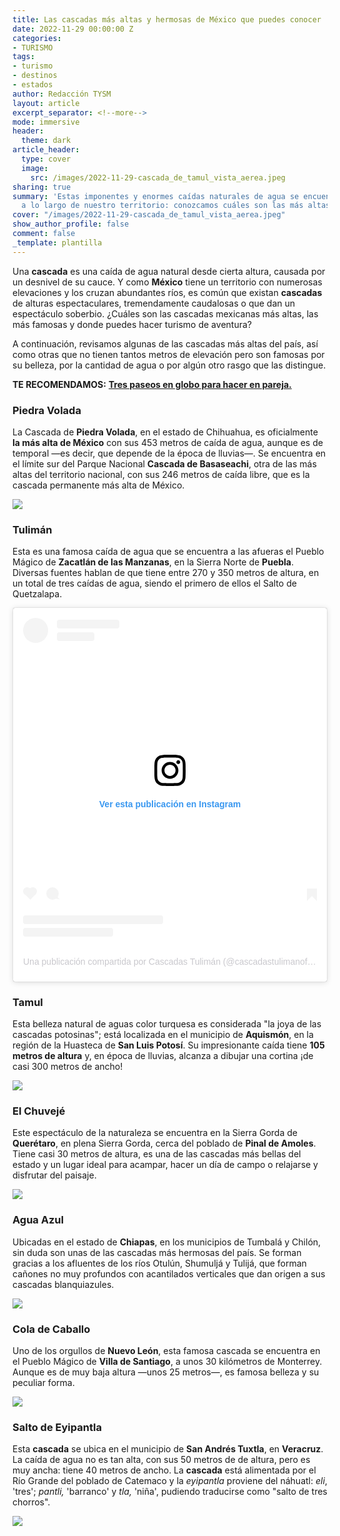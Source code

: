 ```yaml
---
title: Las cascadas más altas y hermosas de México que puedes conocer
date: 2022-11-29 00:00:00 Z
categories:
- TURISMO
tags:
- turismo
- destinos
- estados
author: Redacción TYSM
layout: article
excerpt_separator: <!--more-->
mode: immersive
header:
  theme: dark
article_header:
  type: cover
  image:
    src: /images/2022-11-29-cascada_de_tamul_vista_aerea.jpeg
sharing: true
summary: 'Estas imponentes y enormes caídas naturales de agua se encuentran escondidas
  a lo largo de nuestro territorio: conozcamos cuáles son las más altas de todas'
cover: "/images/2022-11-29-cascada_de_tamul_vista_aerea.jpeg"
show_author_profile: false
comment: false
_template: plantilla
---
```







Una **cascada** es una caída de agua natural desde cierta altura, causada por un desnivel de su cauce. Y como **México** tiene un territorio con numerosas elevaciones y los cruzan abundantes ríos, es común que existan **cascadas** de alturas espectaculares, tremendamente caudalosas o que dan un espectáculo soberbio. ¿Cuáles son las cascadas mexicanas más altas, las más famosas y donde puedes hacer turismo de aventura?

A continuación, revisamos algunas de las cascadas más altas del país, así como otras que no tienen tantos metros de elevación pero son famosas por su belleza, por la cantidad de agua o por algún otro rasgo que las distingue.

**TE RECOMENDAMOS:** [**Tres paseos en globo para hacer en pareja.**](https://blog.tonoysumariachi.com/cultura/2022/05/05/tres-paseos-en-globo-para-hacer-en-pareja.html)

### Piedra Volada

La Cascada de **Piedra Volada**, en el estado de Chihuahua, es oficialmente **la más alta de México** con sus 453 metros de caída de agua, aunque es de temporal —es decir, que depende de la época de lluvias—. Se encuentra en el límite sur del Parque Nacional **Cascada de Basaseachi**, otra de las más altas del territorio nacional, con sus 246 metros de caída libre, que es la cascada permanente más alta de México.

![](https://upload.wikimedia.org/wikipedia/commons/thumb/a/a5/Cascada_Basaseachi.jpg/678px-Cascada_Basaseachi.jpg)

### Tulimán

Esta es una famosa caída de agua que se encuentra a las afueras el Pueblo Mágico de **Zacatlán de las Manzanas**, en la Sierra Norte de **Puebla**. Diversas fuentes hablan de que tiene entre 270 y 350 metros de altura, en un total de tres caídas de agua, siendo el primero de ellos el Salto de Quetzalapa.

<blockquote class="instagram-media" data-instgrm-captioned data-instgrm-permalink="https://www.instagram.com/p/CYt7KQUFsjh/?utm_source=ig_embed&utm_campaign=loading" data-instgrm-version="14" style=" background:#FFF; border:0; border-radius:3px; box-shadow:0 0 1px 0 rgba(0,0,0,0.5),0 1px 10px 0 rgba(0,0,0,0.15); margin: 1px; max-width:540px; min-width:326px; padding:0; width:99.375%; width:-webkit-calc(100% - 2px); width:calc(100% - 2px);"><div style="padding:16px;"> <a href="https://www.instagram.com/p/CYt7KQUFsjh/?utm_source=ig_embed&utm_campaign=loading" style=" background:#FFFFFF; line-height:0; padding:0 0; text-align:center; text-decoration:none; width:100%;" target="_blank"> <div style=" display: flex; flex-direction: row; align-items: center;"> <div style="background-color: #F4F4F4; border-radius: 50%; flex-grow: 0; height: 40px; margin-right: 14px; width: 40px;"></div> <div style="display: flex; flex-direction: column; flex-grow: 1; justify-content: center;"> <div style=" background-color: #F4F4F4; border-radius: 4px; flex-grow: 0; height: 14px; margin-bottom: 6px; width: 100px;"></div> <div style=" background-color: #F4F4F4; border-radius: 4px; flex-grow: 0; height: 14px; width: 60px;"></div></div></div><div style="padding: 19% 0;"></div> <div style="display:block; height:50px; margin:0 auto 12px; width:50px;"><svg width="50px" height="50px" viewBox="0 0 60 60" version="1.1" xmlns="https://www.w3.org/2000/svg" xmlns:xlink="https://www.w3.org/1999/xlink"><g stroke="none" stroke-width="1" fill="none" fill-rule="evenodd"><g transform="translate(-511.000000, -20.000000)" fill="#000000"><g><path d="M556.869,30.41 C554.814,30.41 553.148,32.076 553.148,34.131 C553.148,36.186 554.814,37.852 556.869,37.852 C558.924,37.852 560.59,36.186 560.59,34.131 C560.59,32.076 558.924,30.41 556.869,30.41 M541,60.657 C535.114,60.657 530.342,55.887 530.342,50 C530.342,44.114 535.114,39.342 541,39.342 C546.887,39.342 551.658,44.114 551.658,50 C551.658,55.887 546.887,60.657 541,60.657 M541,33.886 C532.1,33.886 524.886,41.1 524.886,50 C524.886,58.899 532.1,66.113 541,66.113 C549.9,66.113 557.115,58.899 557.115,50 C557.115,41.1 549.9,33.886 541,33.886 M565.378,62.101 C565.244,65.022 564.756,66.606 564.346,67.663 C563.803,69.06 563.154,70.057 562.106,71.106 C561.058,72.155 560.06,72.803 558.662,73.347 C557.607,73.757 556.021,74.244 553.102,74.378 C549.944,74.521 548.997,74.552 541,74.552 C533.003,74.552 532.056,74.521 528.898,74.378 C525.979,74.244 524.393,73.757 523.338,73.347 C521.94,72.803 520.942,72.155 519.894,71.106 C518.846,70.057 518.197,69.06 517.654,67.663 C517.244,66.606 516.755,65.022 516.623,62.101 C516.479,58.943 516.448,57.996 516.448,50 C516.448,42.003 516.479,41.056 516.623,37.899 C516.755,34.978 517.244,33.391 517.654,32.338 C518.197,30.938 518.846,29.942 519.894,28.894 C520.942,27.846 521.94,27.196 523.338,26.654 C524.393,26.244 525.979,25.756 528.898,25.623 C532.057,25.479 533.004,25.448 541,25.448 C548.997,25.448 549.943,25.479 553.102,25.623 C556.021,25.756 557.607,26.244 558.662,26.654 C560.06,27.196 561.058,27.846 562.106,28.894 C563.154,29.942 563.803,30.938 564.346,32.338 C564.756,33.391 565.244,34.978 565.378,37.899 C565.522,41.056 565.552,42.003 565.552,50 C565.552,57.996 565.522,58.943 565.378,62.101 M570.82,37.631 C570.674,34.438 570.167,32.258 569.425,30.349 C568.659,28.377 567.633,26.702 565.965,25.035 C564.297,23.368 562.623,22.342 560.652,21.575 C558.743,20.834 556.562,20.326 553.369,20.18 C550.169,20.033 549.148,20 541,20 C532.853,20 531.831,20.033 528.631,20.18 C525.438,20.326 523.257,20.834 521.349,21.575 C519.376,22.342 517.703,23.368 516.035,25.035 C514.368,26.702 513.342,28.377 512.574,30.349 C511.834,32.258 511.326,34.438 511.181,37.631 C511.035,40.831 511,41.851 511,50 C511,58.147 511.035,59.17 511.181,62.369 C511.326,65.562 511.834,67.743 512.574,69.651 C513.342,71.625 514.368,73.296 516.035,74.965 C517.703,76.634 519.376,77.658 521.349,78.425 C523.257,79.167 525.438,79.673 528.631,79.82 C531.831,79.965 532.853,80.001 541,80.001 C549.148,80.001 550.169,79.965 553.369,79.82 C556.562,79.673 558.743,79.167 560.652,78.425 C562.623,77.658 564.297,76.634 565.965,74.965 C567.633,73.296 568.659,71.625 569.425,69.651 C570.167,67.743 570.674,65.562 570.82,62.369 C570.966,59.17 571,58.147 571,50 C571,41.851 570.966,40.831 570.82,37.631"></path></g></g></g></svg></div><div style="padding-top: 8px;"> <div style=" color:#3897f0; font-family:Arial,sans-serif; font-size:14px; font-style:normal; font-weight:550; line-height:18px;">Ver esta publicación en Instagram</div></div><div style="padding: 12.5% 0;"></div> <div style="display: flex; flex-direction: row; margin-bottom: 14px; align-items: center;"><div> <div style="background-color: #F4F4F4; border-radius: 50%; height: 12.5px; width: 12.5px; transform: translateX(0px) translateY(7px);"></div> <div style="background-color: #F4F4F4; height: 12.5px; transform: rotate(-45deg) translateX(3px) translateY(1px); width: 12.5px; flex-grow: 0; margin-right: 14px; margin-left: 2px;"></div> <div style="background-color: #F4F4F4; border-radius: 50%; height: 12.5px; width: 12.5px; transform: translateX(9px) translateY(-18px);"></div></div><div style="margin-left: 8px;"> <div style=" background-color: #F4F4F4; border-radius: 50%; flex-grow: 0; height: 20px; width: 20px;"></div> <div style=" width: 0; height: 0; border-top: 2px solid transparent; border-left: 6px solid #f4f4f4; border-bottom: 2px solid transparent; transform: translateX(16px) translateY(-4px) rotate(30deg)"></div></div><div style="margin-left: auto;"> <div style=" width: 0px; border-top: 8px solid #F4F4F4; border-right: 8px solid transparent; transform: translateY(16px);"></div> <div style=" background-color: #F4F4F4; flex-grow: 0; height: 12px; width: 16px; transform: translateY(-4px);"></div> <div style=" width: 0; height: 0; border-top: 8px solid #F4F4F4; border-left: 8px solid transparent; transform: translateY(-4px) translateX(8px);"></div></div></div> <div style="display: flex; flex-direction: column; flex-grow: 1; justify-content: center; margin-bottom: 24px;"> <div style=" background-color: #F4F4F4; border-radius: 4px; flex-grow: 0; height: 14px; margin-bottom: 6px; width: 224px;"></div> <div style=" background-color: #F4F4F4; border-radius: 4px; flex-grow: 0; height: 14px; width: 144px;"></div></div></a><p style=" color:#c9c8cd; font-family:Arial,sans-serif; font-size:14px; line-height:17px; margin-bottom:0; margin-top:8px; overflow:hidden; padding:8px 0 7px; text-align:center; text-overflow:ellipsis; white-space:nowrap;"><a href="https://www.instagram.com/p/CYt7KQUFsjh/?utm_source=ig_embed&utm_campaign=loading" style=" color:#c9c8cd; font-family:Arial,sans-serif; font-size:14px; font-style:normal; font-weight:normal; line-height:17px; text-decoration:none;" target="_blank">Una publicación compartida por Cascadas Tulimán (@cascadastulimanoficial)</a></p></div></blockquote> <script async src="//www.instagram.com/embed.js"></script>

### Tamul

Esta belleza natural de aguas color turquesa es considerada "la joya de las cascadas potosinas"; está localizada en el municipio de **Aquismón**, en la región de la Huasteca de **San Luis Potosí**. Su impresionante caída tiene **105 metros de altura** y, en época de lluvias, alcanza a dibujar una cortina ¡de casi 300 metros de ancho!

![](https://upload.wikimedia.org/wikipedia/commons/thumb/8/89/Cascada_de_Tamul_vista_desdes_abajo.jpg/1024px-Cascada_de_Tamul_vista_desdes_abajo.jpg)

### El Chuvejé

Este espectáculo de la naturaleza se encuentra en la Sierra Gorda de **Querétaro**, en plena Sierra Gorda, cerca del poblado de **Pinal de Amoles**. Tiene casi 30 metros de altura, es una de las cascadas más bellas del estado y un lugar ideal para acampar, hacer un día de campo o relajarse y disfrutar del paisaje.

![](https://upload.wikimedia.org/wikipedia/commons/thumb/8/8f/Cascada_el_chuveje_de_la_sierra_gorda.jpg/576px-Cascada_el_chuveje_de_la_sierra_gorda.jpg)

### Agua Azul

Ubicadas en el estado de **Chiapas**, en los municipios de Tumbalá y Chilón, sin duda son unas de las cascadas más hermosas del país. Se forman gracias a los afluentes de los ríos Otulún, Shumuljá y Tulijá, que forman cañones no muy profundos con acantilados verticales que dan origen a sus cascadas blanquiazules.

![](https://upload.wikimedia.org/wikipedia/commons/thumb/8/84/Cataratas_de_Agua_Azul%2C_Mexico.JPG/1024px-Cataratas_de_Agua_Azul%2C_Mexico.JPG)

### Cola de Caballo

Uno de los orgullos de **Nuevo León**, esta famosa cascada se encuentra en el Pueblo Mágico de **Villa de Santiago**, a unos 30 kilómetros de Monterrey. Aunque es de muy baja altura —unos 25 metros—, es famosa belleza y su peculiar forma.

![](https://upload.wikimedia.org/wikipedia/commons/thumb/f/f8/Cola_de_Caballo.JPG/768px-Cola_de_Caballo.JPG)

### Salto de Eyipantla

Esta **cascada** se ubica en el municipio de **San Andrés Tuxtla**, en **Veracruz**. La caída de agua no es tan alta, con sus 50 metros de de altura, pero es muy ancha: tiene 40 metros de ancho. La **cascada** está alimentada por el Río Grande del poblado de Catemaco y la _eyipantla_ proviene del náhuatl: _eli_, 'tres'; _pantli,_ 'barranco' y _tla,_ 'niña', pudiendo traducirse como "salto de tres chorros".

![](https://upload.wikimedia.org/wikipedia/commons/thumb/e/e8/Salto_de_Eyipantla.jpg/1024px-Salto_de_Eyipantla.jpg)
